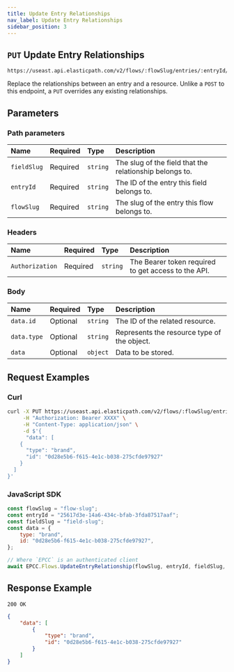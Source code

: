 ```yaml
---
title: Update Entry Relationships
nav_label: Update Entry Relationships
sidebar_position: 3
---
```


## `PUT` Update Entry Relationships

```http
https://useast.api.elasticpath.com/v2/flows/:flowSlug/entries/:entryId/relationships/:fieldSlug
```

Replace the relationships between an entry and a resource. Unlike a `POST` to this endpoint, a `PUT` overrides any existing relationships.

## Parameters

### Path parameters

| Name        | Required | Type     | Description                              |
|:------------|:---------|:---------|:-----------------------------------------|
| `fieldSlug` | Required | `string` | The slug of the field that the relationship belongs to. |
| `entryId`   | Required | `string` | The ID of the entry this field belongs to. |
| `flowSlug`  | Required | `string` | The slug of the entry this flow belongs to. |

### Headers

| Name            | Required | Type     | Description                          |
|:----------------|:---------|:---------|:-------------------------------------|
| `Authorization` | Required | `string` | The Bearer token required to get access to the API. |

### Body

| Name        | Required | Type     | Description                                 |
|:------------|:---------|:---------|:--------------------------------------------|
| `data.id`   | Optional | `string` | The ID of the related resource.             |
| `data.type` | Optional | `string` | Represents the resource type of the object. |
| `data`      | Optional | `object` | Data to be stored.                          |

## Request Examples

### Curl

```bash
curl -X PUT https://useast.api.elasticpath.com/v2/flows/:flowSlug/entries/:entryId/relationships/:fieldSlug \
     -H "Authorization: Bearer XXXX" \
     -H "Content-Type: application/json" \
     -d $'{
      "data": [
    {
      "type": "brand",
      "id": "0d28e5b6-f615-4e1c-b038-275cfde97927"
    }
  ]
}'
```

### JavaScript SDK

```javascript
const flowSlug = "flow-slug";
const entryId = "25617d3e-14a6-434c-bfab-3fda87517aaf";
const fieldSlug = "field-slug";
const data = {
    type: "brand",
    id: "0d28e5b6-f615-4e1c-b038-275cfde97927",
};

// Where `EPCC` is an authenticated client
await EPCC.Flows.UpdateEntryRelationship(flowSlug, entryId, fieldSlug, data);
```

## Response Example

`200 OK`

```json
{
    "data": [
        {
            "type": "brand",
            "id": "0d28e5b6-f615-4e1c-b038-275cfde97927"
        }
    ]
}
```

